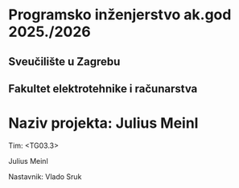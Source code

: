 # Programsko inženjerstvo ak.god 2025./2026
## Sveučilište u Zagrebu
## Fakultet elektrotehnike i računarstva
# Naziv projekta: Julius Meinl
Tim: <TG03.3>

Julius Meinl

Nastavnik: Vlado Sruk